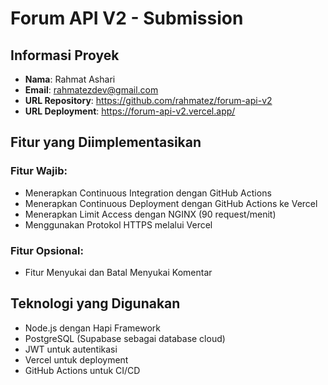 # Forum API V2 - Submission

## Informasi Proyek
- **Nama**: Rahmat Ashari
- **Email**: rahmatezdev@gmail.com
- **URL Repository**: https://github.com/rahmatez/forum-api-v2
- **URL Deployment**: https://forum-api-v2.vercel.app/

## Fitur yang Diimplementasikan

### Fitur Wajib:
- Menerapkan Continuous Integration dengan GitHub Actions
- Menerapkan Continuous Deployment dengan GitHub Actions ke Vercel
- Menerapkan Limit Access dengan NGINX (90 request/menit)
- Menggunakan Protokol HTTPS melalui Vercel

### Fitur Opsional:
- Fitur Menyukai dan Batal Menyukai Komentar

## Teknologi yang Digunakan
- Node.js dengan Hapi Framework
- PostgreSQL (Supabase sebagai database cloud)
- JWT untuk autentikasi
- Vercel untuk deployment
- GitHub Actions untuk CI/CD
